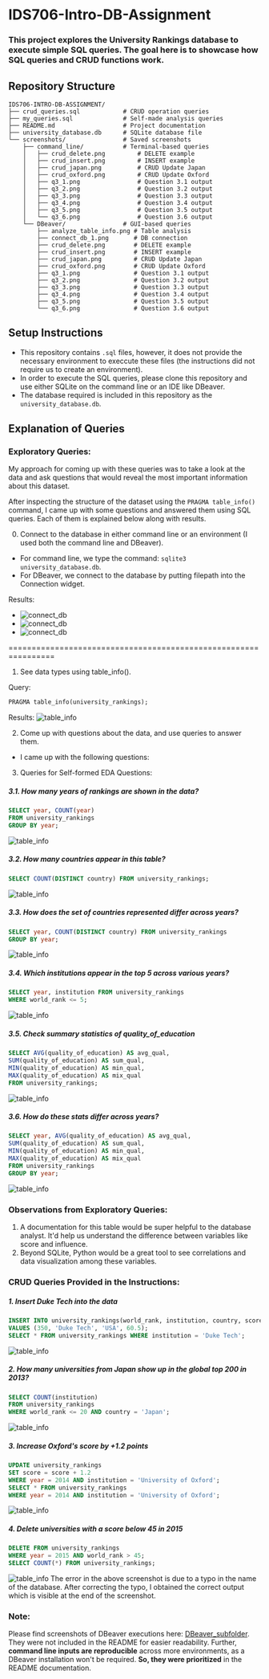 # IDS706-Intro-DB-Assignment

### This project explores the University Rankings database to execute simple SQL queries. The goal here is to showcase how SQL queries and CRUD functions work.

## Repository Structure
```
IDS706-INTRO-DB-ASSIGNMENT/
├── crud_queries.sql            # CRUD operation queries
├── my_queries.sql              # Self-made analysis queries
├── README.md                   # Project documentation
├── university_database.db      # SQLite database file
└── screenshots/                # Saved screenshots
    ├── command_line/           # Terminal-based queries
    │   ├── crud_delete.png         # DELETE example
    │   ├── crud_insert.png         # INSERT example
    │   ├── crud_japan.png          # CRUD Update Japan
    │   ├── crud_oxford.png         # CRUD Update Oxford
    │   ├── q3_1.png                # Question 3.1 output
    │   ├── q3_2.png                # Question 3.2 output
    │   ├── q3_3.png                # Question 3.3 output
    │   ├── q3_4.png                # Question 3.4 output
    │   ├── q3_5.png                # Question 3.5 output
    │   └── q3_6.png                # Question 3.6 output
    └── DBeaver/                # GUI-based queries
        ├── analyze_table_info.png # Table analysis
        ├── connect_db_1.png       # DB connection
        ├── crud_delete.png        # DELETE example
        ├── crud_insert.png        # INSERT example
        ├── crud_japan.png         # CRUD Update Japan
        ├── crud_oxford.png        # CRUD Update Oxford
        ├── q3_1.png               # Question 3.1 output
        ├── q3_2.png               # Question 3.2 output
        ├── q3_3.png               # Question 3.3 output
        ├── q3_4.png               # Question 3.4 output
        ├── q3_5.png               # Question 3.5 output
        └── q3_6.png               # Question 3.6 output
```


## Setup Instructions
- This repository contains `.sql` files, however, it does not provide the necessary environment to execcute these files (the instructions did not require us to create an environment).
- In order to execute the SQL queries, please clone this repository and use either SQLite on the command line or an IDE like DBeaver.
- The database required is included in this repository as the `university_database.db`.

## Explanation of Queries

### Exploratory Queries:

My approach for coming up with these queries was to take a look at the data and ask questions that would reveal the most important information about this dataset.

After inspecting the structure of the dataset using the `PRAGMA table_info()` command, I came up with some questions and answered them using SQL queries. Each of them is explained below along with results.

0. Connect to the database in either command line or an environment (I used both the command line and DBeaver).
- For command line, we type the command: `sqlite3 university_database.db`.
- For DBeaver, we connect to the database by putting filepath into the Connection widget.

Results:
- ![connect_db](screenshots/command_line/connect_db_1.png)
- ![connect_db](screenshots/command_line/connect_db_2.png)
- ![connect_db](screenshots/DBeaver/connect_db_1.png)

================================================================
1. See data types using table_info().

Query:
```sql
PRAGMA table_info(university_rankings);
```
Results:
![table_info](screenshots/command_line/analyze_table_info.png)


2. Come up with questions about the data, and use queries to answer them.
- I came up with the following questions:

3. Queries for Self-formed EDA Questions:

##### 3.1. How many years of rankings are shown in the data?

```sql
SELECT year, COUNT(year)
FROM university_rankings
GROUP BY year;
```
![table_info](screenshots/command_line/q3_1.png)



##### 3.2. How many countries appear in this table? 
```sql
SELECT COUNT(DISTINCT country) FROM university_rankings;
```
![table_info](screenshots/command_line/q3_2.png)


##### 3.3. How does the set of countries represented differ across years?
```sql
SELECT year, COUNT(DISTINCT country) FROM university_rankings
GROUP BY year;
```
![table_info](screenshots/command_line/q3_3.png)

##### 3.4. Which institutions appear in the top 5 across various years?
```sql
SELECT year, institution FROM university_rankings
WHERE world_rank <= 5;
```
![table_info](screenshots/command_line/q3_4.png)

##### 3.5. Check summary statistics of quality_of_education
```sql
SELECT AVG(quality_of_education) AS avg_qual,
SUM(quality_of_education) AS sum_qual,
MIN(quality_of_education) AS min_qual,
MAX(quality_of_education) AS mix_qual
FROM university_rankings;
```
![table_info](screenshots/command_line/q3_5.png)

##### 3.6. How do these stats differ across years?
```sql
SELECT year, AVG(quality_of_education) AS avg_qual, 
SUM(quality_of_education) AS sum_qual,
MIN(quality_of_education) AS min_qual,
MAX(quality_of_education) AS mix_qual
FROM university_rankings 
GROUP BY year;
```
![table_info](screenshots/command_line/q3_6.png)

### Observations from Exploratory Queries:
1. A documentation for this table would be super helpful to the database analyst. It'd help us understand the difference between variables like score and influence. 
2. Beyond SQLite, Python would be a great tool to see correlations and data visualization among these variables.


### CRUD Queries Provided in the Instructions:
##### 1. Insert Duke Tech into the data
```sql
INSERT INTO university_rankings(world_rank, institution, country, score)
VALUES (350, 'Duke Tech', 'USA', 60.5);
SELECT * FROM university_rankings WHERE institution = 'Duke Tech';
```
![table_info](screenshots/command_line/crud_insert.png)

##### 2. How many universities from Japan show up in the global top 200 in 2013?
```sql
SELECT COUNT(institution)
FROM university_rankings 
WHERE world_rank <= 20 AND country = 'Japan';
```
![table_info](screenshots/command_line/crud_japan.png)

##### 3. Increase Oxford's score by +1.2 points
```sql
UPDATE university_rankings
SET score = score + 1.2
WHERE year = 2014 AND institution = 'University of Oxford';
SELECT * FROM university_rankings
WHERE year = 2014 AND institution = 'University of Oxford';
```
![table_info](screenshots/command_line/crud_oxford.png)

##### 4. Delete universities with a score below 45 in 2015
```sql
DELETE FROM university_rankings
WHERE year = 2015 AND world_rank > 45;
SELECT COUNT(*) FROM university_rankings;
```
![table_info](screenshots/command_line/crud_delete.png)
The error in the above screenshot is due to a typo in the name of the database. After correcting the typo, I obtained the correct output which is visible at the end of the screenshot.

### Note:
Please find screenshots of DBeaver executions here: [DBeaver_subfolder](/screenshots/DBeaver/). They were not included in the README for easier readability. Further, **command line inputs are reproducible** across more environments, as a DBeaver installation won't be required. **So, they were prioritized** in the README documentation.
